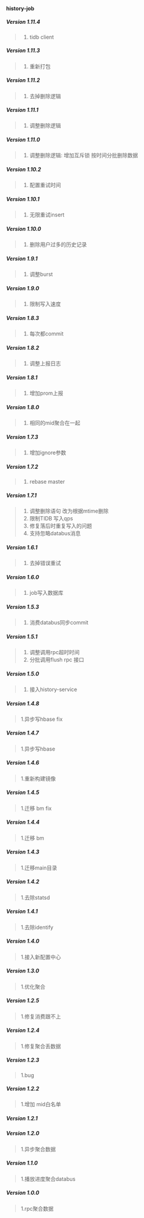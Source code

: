 #### history-job 

##### Version 1.11.4
> 1. tidb client 

##### Version 1.11.3
> 1. 重新打包 

##### Version 1.11.2
> 1. 去掉删除逻辑

##### Version 1.11.1
> 1. 调整删除逻辑
##### Version 1.11.0
> 1. 调整删除逻辑: 增加互斥锁 按时间分批删除数据
##### Version 1.10.2
> 1. 配置重试时间
##### Version 1.10.1
> 1. 无限重试insert
##### Version 1.10.0
> 1. 删除用户过多的历史记录
##### Version 1.9.1
> 1. 调整burst
##### Version 1.9.0
> 1. 限制写入速度
##### Version 1.8.3
> 1. 每次都commit
##### Version 1.8.2
> 1. 调整上报日志
##### Version 1.8.1
> 1. 增加prom上报
##### Version 1.8.0
> 1. 相同的mid聚合在一起
##### Version 1.7.3
> 1. 增加ignore参数
##### Version 1.7.2
> 1. rebase master
##### Version 1.7.1
> 1. 调整删除语句 改为根据mtime删除
> 2. 限制TIDB 写入qps
> 3. 修复落后时重复写入的问题
> 4. 支持忽略databus消息

##### Version 1.6.1
> 1. 去掉错误重试
##### Version 1.6.0
> 1. job写入数据库

##### Version 1.5.3
> 1. 消费databus同步commit

##### Version 1.5.1
> 1. 调整调用rpc超时时间
> 2. 分批调用flush rpc 接口

##### Version 1.5.0
> 1. 接入history-service

##### Version 1.4.8
> 1.异步写hbase  fix   

##### Version 1.4.7
> 1.异步写hbase           

##### Version 1.4.6
> 1.重新构建镜像    

##### Version 1.4.5
> 1.迁移 bm fix  

##### Version 1.4.4
> 1.迁移 bm   

##### Version 1.4.3
> 1.迁移main目录

##### Version 1.4.2
> 1.去除statsd

##### Version 1.4.1
> 1.去除identify

##### Version 1.4.0
> 1.接入新配置中心

##### Version 1.3.0
> 1.优化聚合

##### Version 1.2.5
> 1.修复消费跟不上

##### Version 1.2.4
> 1.修复聚合丢数据

##### Version 1.2.3
> 1.bug 

##### Version 1.2.2
> 1.增加 mid白名单

##### Version 1.2.1

##### Version 1.2.0
> 1.异步聚合数据

##### Version 1.1.0
> 1.播放进度聚合databus

##### Version 1.0.0
> 1.rpc聚合数据
